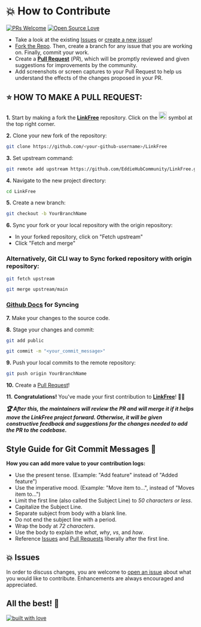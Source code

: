 # 💥 How to Contribute

[![PRs Welcome](https://img.shields.io/badge/PRs-welcome-brightgreen.svg?style=flat-square)](https://github.com/EddieHubCommunity/LinkFree/pulls)
[![Open Source Love](https://badges.frapsoft.com/os/v1/open-source.png?v=103)](https://github.com/ellerbrock/open-source-badges/)

- Take a look at the existing [Issues](https://github.com/EddieHubCommunity/LinkFree/issues) or [create a new issue](https://github.com/EddieHubCommunity/LinkFree/issues/new/choose)!
- [Fork the Repo](https://github.com/EddieHubCommunity/LinkFree/fork). Then, create a branch for any issue that you are working on. Finally, commit your work.
- Create a **[Pull Request](https://github.com/EddieHubCommunity/LinkFree/compare)** (_PR_), which will be promptly reviewed and given suggestions for improvements by the community.
- Add screenshots or screen captures to your Pull Request to help us understand the effects of the changes proposed in your PR.

## ⭐ HOW TO MAKE A PULL REQUEST:

**1.** Start by making a fork the [**LinkFree**](https://github.com/EddieHubCommunity/LinkFree) repository. Click on the <a href="https://github.com/EddieHubCommunity/LinkFree/fork"><img src="https://i.imgur.com/G4z1kEe.png" height="21" width="21"></a> symbol at the top right corner.

**2.** Clone your new fork of the repository:

```bash
git clone https://github.com/<your-github-username>/LinkFree
```

**3.** Set upstream command:

```bash
git remote add upstream https://github.com/EddieHubCommunity/LinkFree.git
```

**4.** Navigate to the new project directory:

```bash
cd LinkFree
```

**5.** Create a new branch:

```bash
git checkout -b YourBranchName
```

**6.** Sync your fork or your local repository with the origin repository:

- In your forked repository, click on "Fetch upstream"
- Click "Fetch and merge"

### Alternatively, Git CLI way to Sync forked repository with origin repository:

```bash
git fetch upstream
```

```bash
git merge upstream/main
```

### [Github Docs](https://docs.github.com/en/github/collaborating-with-pull-requests/addressing-merge-conflicts/resolving-a-merge-conflict-on-github) for Syncing

**7.** Make your changes to the source code.

**8.** Stage your changes and commit:

```bash
git add public
```

```bash
git commit -m "<your_commit_message>"
```

**9.** Push your local commits to the remote repository:

```bash
git push origin YourBranchName
```

**10.** Create a [Pull Request](https://help.github.com/en/github/collaborating-with-issues-and-pull-requests/creating-a-pull-request)!

**11.** **Congratulations!** You've made your first contribution to [**LinkFree**](https://github.com/EddieHubCommunity/LinkFree/graphs/contributors)! 🙌🏼

**_:trophy: After this, the maintainers will review the PR and will merge it if it helps move the LinkFree project forward. Otherwise, it will be given constructive feedback and suggestions for the changes needed to add the PR to the codebase._**

## Style Guide for Git Commit Messages :memo:

**How you can add more value to your contribution logs:**

- Use the present tense. (Example: "Add feature" instead of "Added feature")
- Use the imperative mood. (Example: "Move item to...", instead of "Moves item to...")
- Limit the first line (also called the Subject Line) to _50 characters or less_.
- Capitalize the Subject Line.
- Separate subject from body with a blank line.
- Do not end the subject line with a period.
- Wrap the body at _72 characters_.
- Use the body to explain the _what_, _why_, _vs_, and _how_.
- Reference [Issues](https://github.com/EddieHubCommunity/LinkFree/issues) and [Pull Requests](https://github.com/EddieHubCommunity/LinkFree/pulls) liberally after the first line.

## 💥 Issues

In order to discuss changes, you are welcome to [open an issue](https://github.com/EddieHubCommunity/LinkFree/issues/new/choose) about what you would like to contribute. Enhancements are always encouraged and appreciated.

## All the best! 🥇

<p align="center">

[![built with love](https://forthebadge.com/images/badges/built-with-love.svg)](https://github.com/unnati914/Care4ther-)

</p>
